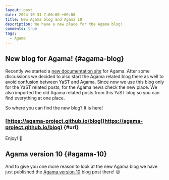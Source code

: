 ```yaml
---
layout: post
date: 2024-10-31 7:00:00 +00:00
title: New Agama blog and Agama 10
description: We have a new place for the Agama blog!
comments: true
tags: 
  - Agama
---
```


## New blog for Agama! {#agama-blog}

Recently we started a [new documentation site](https://agama-project.github.io/)
for Agama. After some discussions we decided to also start the Agama related
blog there as well to avoid confusion between YaST and Agama. Since now we use
this blog only for the YaST related posts, for the Agama news check the new
place. We also imported the old Agama related posts from this YaST blog so you
can find everything at one place.

So where you can find the new blog? It is here!

### [https://agama-project.github.io/blog](https://agama-project.github.io/blog) {#url}

Enjoy! :jack_o_lantern:

## Agama version 10 {#agama-10}

And to give you one more reason to look at the new Agama blog we have just
published the [Agama version 10](
https://agama-project.github.io/blog/2024/10/30/agama-10) blog post there!
:wink:
